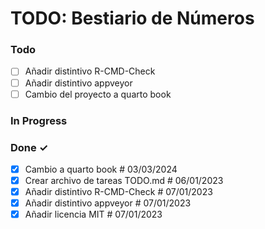 # TODO: Bestiario de Números

### Todo

- [ ] Añadir distintivo R-CMD-Check
- [ ] Añadir distintivo appveyor
- [ ] Cambio del proyecto a quarto book

### In Progress


### Done ✓

- [x] Cambio a quarto book            # 03/03/2024
- [x] Crear archivo de tareas TODO.md # 06/01/2023
- [x] Añadir distintivo R-CMD-Check   # 07/01/2023
- [x] Añadir distintivo appveyor      # 07/01/2023
- [x] Añadir licencia MIT             # 07/01/2023
